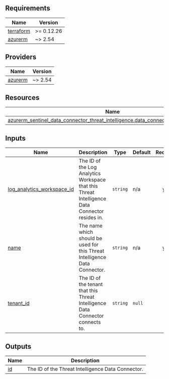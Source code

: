 <!-- BEGIN_TF_DOCS -->
## Requirements

| Name | Version |
|------|---------|
| <a name="requirement_terraform"></a> [terraform](#requirement\_terraform) | >= 0.12.26 |
| <a name="requirement_azurerm"></a> [azurerm](#requirement\_azurerm) | ~> 2.54 |

## Providers

| Name | Version |
|------|---------|
| <a name="provider_azurerm"></a> [azurerm](#provider\_azurerm) | ~> 2.54 |

## Resources

| Name | Type |
|------|------|
| [azurerm_sentinel_data_connector_threat_intelligence.data_connector_threat_intelligence](https://registry.terraform.io/providers/hashicorp/azurerm/latest/docs/resources/sentinel_data_connector_threat_intelligence) | resource |

## Inputs

| Name | Description | Type | Default | Required |
|------|-------------|------|---------|:--------:|
| <a name="input_log_analytics_workspace_id"></a> [log\_analytics\_workspace\_id](#input\_log\_analytics\_workspace\_id) | The ID of the Log Analytics Workspace that this Threat Intelligence Data Connector resides in. | `string` | n/a | yes |
| <a name="input_name"></a> [name](#input\_name) | The name which should be used for this Threat Intelligence Data Connector. | `string` | n/a | yes |
| <a name="input_tenant_id"></a> [tenant\_id](#input\_tenant\_id) | The ID of the tenant that this Threat Intelligence Data Connector connects to. | `string` | `null` | no |

## Outputs

| Name | Description |
|------|-------------|
| <a name="output_id"></a> [id](#output\_id) | The ID of the Threat Intelligence Data Connector. |
<!-- END_TF_DOCS -->
